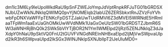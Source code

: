 dm1lc3M6Ly9leUpoWkdRaU9pSnFZWEJoYmpJdVptRnpkRFJuTG01bGRDSXNJbUZwWkNJNklqQWlMQ0pvYjNOMElqb2labUZ6ZERSbkxtRnJZVzFoYVhwbFpDNXVaWFFpTENKcFpDSTZJakUwTUdRMVl6Z3dMVEl5WlRNdE5HRmlaaTFpWm1aaExUaGhOMkUwWVdNMk1UaGxOeUlzSW01bGRDSTZJbmR6SWl3aWNHRjBhQ0k2SWk5bVlYTjBOR2N1Ym1WMElpd2ljRzl5ZENJNklqZ3dJaXdpY0hNaU9pSktVQ0FnU2tGUVFVNGdNRElnNHBxaElpd2ljMjVwSWpvaUlpd2lkR3h6SWpvaUlpd2lkSGx3WlNJNklpSXNJbllpT2lJeUluMD0=
